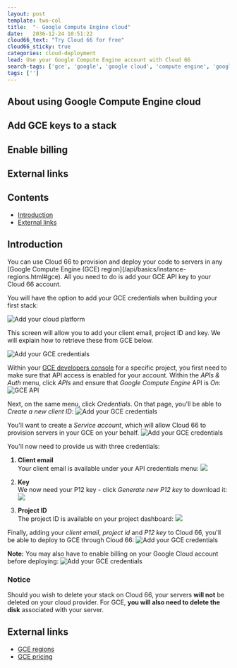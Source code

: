 ```yaml
---
layout: post
template: two-col
title:  "- Google Compute Engine cloud"
date:   2036-12-24 10:51:22
cloud66_text: "Try Cloud 66 for free"
cloud66_sticky: true
categories: cloud-deployment
lead: Use your Google Compute Engine account with Cloud 66
search-tags: ['gce', 'google', 'google cloud', 'compute engine', 'google compute engine']
tags: ['']
---
```


## About using Google Compute Engine cloud
## Add GCE keys to a stack
## Enable billing
## External links

<h2>Contents</h2>
<ul class="page-toc">
	<li>
		<a href="#intro">Introduction</a>
	</li>
	<li>
		<a href="#external">External links</a>
	</li>
</ul>

<h2 id="activation">Introduction</h2>
You can use Cloud 66 to provision and deploy your code to servers in any [Google Compute Engine (GCE) region](/api/basics/instance-regions.html#gce). All you need to do is add your GCE API key to your Cloud 66 account.

You will have the option to add your GCE credentials when building your first stack:

![Add your cloud platform](http://cdn.cloud66.com/images/help/cloud_connect.png)

This screen will allow you to add your client email, project ID and key. We will explain how to retrieve these from GCE below.

![Add your GCE credentials](http://cdn.cloud66.com/images/help/gce_add.png)

Within your [GCE developers console](https://console.developers.google.com/project) for a specific project, you first need to make sure that API access is enabled for your account. Within the _APIs & Auth_ menu, click _APIs_ and ensure that _Google Compute Engine_ API is _On_:
![GCE API](http://cdn.cloud66.com/images/help/gce_api.png)

Next, on the same menu, click _Credentials_. On that page, you'll be able to _Create a new client ID_:
![Add your GCE credentials](http://cdn.cloud66.com/images/help/gce_new_client.png)

You'll want to create a _Service account_, which will allow Cloud 66 to provision servers in your GCE on your behalf.
![Add your GCE credentials](http://cdn.cloud66.com/images/help/gce_create_service_account.png)

You'll now need to provide us with three credentials:

<ol>
<b><li>Client email</li></b>
Your client email is available under your API credentials menu:
<img src="http://cdn.cloud66.com/images/help/gce_email.png">

<b><li>Key</li></b>
We now need your P12 key - click <i>Generate new P12 key</i> to download it:
<img src="http://cdn.cloud66.com/images/help/gce_p12.png">

<b><li>Project ID</li></b>
The project ID is available on your project dashboard:
<img src="http://cdn.cloud66.com/images/help/gce_project_id.png">
</ol>

Finally, adding your _client email_, _project id_ and _P12 key_ to Cloud 66, you'll be able to deploy to GCE through Cloud 66:
![Add your GCE credentials](http://cdn.cloud66.com/images/help/gce_deploy.png)

<b>Note:</b> You may also have to enable billing on your Google Cloud account before deploying:
![Add your GCE credentials](http://cdn.cloud66.com/images/help/gce_billing.png)

<div class="notice notice-warning">
    <h3>Notice</h3>
    <p>Should you wish to delete your stack on Cloud 66, your servers <b>will not</b> be deleted on your cloud provider. For GCE, <b>you will also need to delete the disk</b> associated with your server.</p>
</div>

<h2 id="external">External links</h2>
<ul>
	<li><a href="https://developers.google.com/compute/docs/zones#available" target="_blank">GCE regions</a></li>
	<li><a href="https://cloud.google.com/products/compute-engine/#pricing" target="_blank">GCE pricing</a></li>
</ul>
